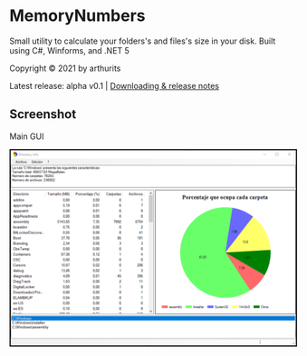 # MemoryNumbers
Small utility to calculate your folders's and files's size in your disk. Built using C#, Winforms, and .NET 5

Copyright © 2021 by arthurits

Latest release: alpha v0.1     |     [Downloading & release notes](https://github.com/arthurits/DirectoryInfo/releases)

## Screenshot
Main GUI
<p align="center">
	<kbd>
		<img src="/Media/Screenshot 01.png?raw=true" border="2"/>
	</kbd>
</p>
